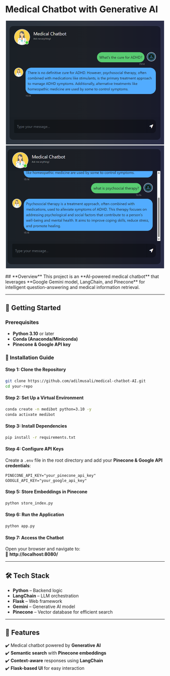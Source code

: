 # **Medical Chatbot with Generative AI**  
<p align="center">
  <img src="ex_chatbotAI_img1.png" alt="image_1" width="500"/>
  <img src="ex_chatbotAI_img2.png" alt="image_2" width="500"/>
</p>
## **Overview**  
This project is an **AI-powered medical chatbot** that leverages **Google Gemini model, LangChain, and Pinecone** for intelligent question-answering and medical information retrieval.  

---

## **🚀 Getting Started**  

### **Prerequisites**  
- **Python 3.10** or later  
- **Conda (Anaconda/Miniconda)**  
- **Pinecone & Google API key**  

### **🔧 Installation Guide**  

#### **Step 1: Clone the Repository**  
```bash
git clone https://github.com/adilmusali/medical-chatbot-AI.git
cd your-repo
```

#### **Step 2: Set Up a Virtual Environment**  
```bash
conda create -n medibot python=3.10 -y
conda activate medibot
```

#### **Step 3: Install Dependencies**  
```bash
pip install -r requirements.txt
```

#### **Step 4: Configure API Keys**  
Create a `.env` file in the root directory and add your **Pinecone & Google API credentials**:  

```
PINECONE_API_KEY="your_pinecone_api_key"
GOOGLE_API_KEY="your_google_api_key"
```

#### **Step 5: Store Embeddings in Pinecone**  
```bash
python store_index.py
```

#### **Step 6: Run the Application**  
```bash
python app.py
```

#### **Step 7: Access the Chatbot**  
Open your browser and navigate to:  
🔗 **http://localhost:8080/**  

---

## **🛠️ Tech Stack**  
- **Python** – Backend logic  
- **LangChain** – LLM orchestration  
- **Flask** – Web framework  
- **Gemini** – Generative AI model  
- **Pinecone** – Vector database for efficient search  

---

## **📌 Features**  
✔️ Medical chatbot powered by **Generative AI**  
✔️ **Semantic search** with **Pinecone embeddings**  
✔️ **Context-aware** responses using **LangChain**  
✔️ **Flask-based UI** for easy interaction  

